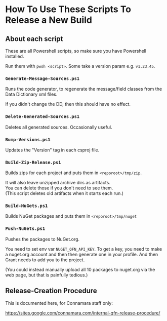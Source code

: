 How To Use These Scripts To Release a New Build
===============================================

About each script
-----------------

These are all Powershell scripts, so make sure you have Powershell installed.

Run them with `pwsh <script>`.  Some take a version param e.g. `v1.23.45`.

### `Generate-Message-Sources.ps1`

Runs the code generator, to regenerate the message/field classes from the Data Dictionary xml files.

If you didn't change the DD, then this should have no effect.

### `Delete-Generated-Sources.ps1`

Deletes all generated sources.  Occasionally useful.

### `Bump-Versions.ps1`

Updates the "Version" tag in each csproj file.

### `Build-Zip-Release.ps1`

Builds zips for each project and puts them in `<reporoot>/tmp/zip`.

It will also leave unzipped archive dirs as artifacts.  
You can delete those if you don't need to see them.  
(This script deletes old artifacts when it starts each run.)

### `Build-NuGets.ps1`

Builds NuGet packages and puts them in `<reporoot>/tmp/nuget`

### `Push-NuGets.ps1`

Pushes the packages to NuGet.org.

You need to set env var `NUGET_QFN_API_KEY`.  To get a key, you need
to make a nuget.org account and then then generate one in your profile.
And then Grant needs to add you to the project.

(You could instead manually upload all 10 packages to nuget.org via the web page,
but that is painfully tedious.)



Release-Creation Procedure
--------------------------

This is documented here, for Connamara staff only:

https://sites.google.com/connamara.com/internal-qfn-release-procedure/



